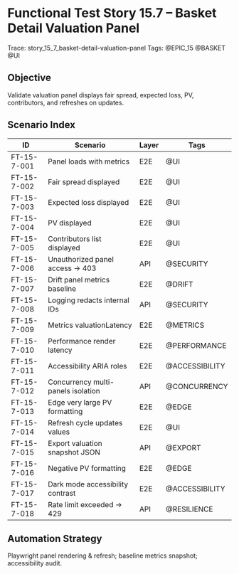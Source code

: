 # Functional Test Story 15.7 – Basket Detail Valuation Panel

Trace: story_15_7_basket-detail-valuation-panel
Tags: @EPIC_15 @BASKET @UI

## Objective
Validate valuation panel displays fair spread, expected loss, PV, contributors, and refreshes on updates.

## Scenario Index
| ID | Scenario | Layer | Tags |
|----|----------|-------|------|
| FT-15-7-001 | Panel loads with metrics | E2E | @UI |
| FT-15-7-002 | Fair spread displayed | E2E | @UI |
| FT-15-7-003 | Expected loss displayed | E2E | @UI |
| FT-15-7-004 | PV displayed | E2E | @UI |
| FT-15-7-005 | Contributors list displayed | E2E | @UI |
| FT-15-7-006 | Unauthorized panel access -> 403 | API | @SECURITY |
| FT-15-7-007 | Drift panel metrics baseline | E2E | @DRIFT |
| FT-15-7-008 | Logging redacts internal IDs | API | @SECURITY |
| FT-15-7-009 | Metrics valuationLatency | E2E | @METRICS |
| FT-15-7-010 | Performance render latency | E2E | @PERFORMANCE |
| FT-15-7-011 | Accessibility ARIA roles | E2E | @ACCESSIBILITY |
| FT-15-7-012 | Concurrency multi-panels isolation | API | @CONCURRENCY |
| FT-15-7-013 | Edge very large PV formatting | E2E | @EDGE |
| FT-15-7-014 | Refresh cycle updates values | E2E | @UI |
| FT-15-7-015 | Export valuation snapshot JSON | API | @EXPORT |
| FT-15-7-016 | Negative PV formatting | E2E | @EDGE |
| FT-15-7-017 | Dark mode accessibility contrast | E2E | @ACCESSIBILITY |
| FT-15-7-018 | Rate limit exceeded -> 429 | API | @RESILIENCE |

## Automation Strategy
Playwright panel rendering & refresh; baseline metrics snapshot; accessibility audit.
